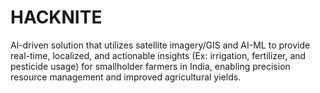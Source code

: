 # HACKNITE
Al-driven solution that utilizes satellite imagery/GIS and AI-ML to provide real-time, localized, and actionable insights (Ex: irrigation, fertilizer, and pesticide usage) for smallholder farmers in India, enabling precision resource management and improved agricultural yields.

